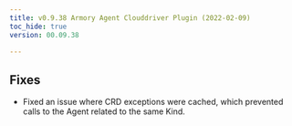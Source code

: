 ```yaml
---
title: v0.9.38 Armory Agent Clouddriver Plugin (2022-02-09)
toc_hide: true
version: 00.09.38

---
```


## Fixes

* Fixed an issue where CRD exceptions were cached, which prevented calls to the Agent related to the same Kind.
